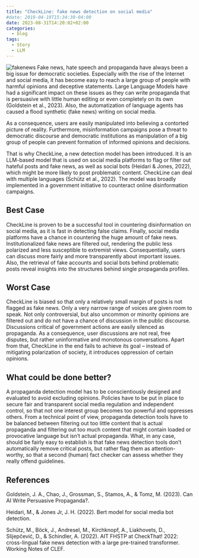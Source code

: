 ```yaml
---
title: "CheckLine: fake news detection on social media"
#date: 2019-04-19T15:34:30-04:00
date: 2023-08-31T14:20:02+02:00
categories:
  - blog
tags:
  - Story
  - LLM
---
```

![fakenews](/LLM.github.io/assets/images/fakenews.jpg )
Fake news, hate speech and propaganda have always been a big issue for democratic societies. Especially with the rise of the Internet and social media, it has become easy to reach a large group of people with harmful opinions and deceptive statements. Large Language Models have had a significant impact on these issues as they can write propaganda that is persuasive with little human editing or even completely on its own (Goldstein et al., 2023). Also, the automatization of language agents has caused a flood synthetic (fake news) writing on social media.

As a consequence, users are easily manipulated into believing a contorted picture of reality. Furthermore, misinformation campaigns pose a threat to democratic discourse and democratic institutions as manipulation of a big group of people can prevent formation of informed opinions and decisions. 

That is why CheckLine, a new detection model has been introduced. It is an LLM-based model that is used on social media platforms to flag or filter out hateful posts and fake news, as well as social bots (Heidari & Jones, 2022), which might be more likely to post problematic content. CheckLine can deal with multiple languages (Schütz et al., 2022). The model was broadly implemented in a government initiative to counteract online disinformation campaigns.
 
## Best Case
CheckLine is proven to be a successful tool in countering disinformation on social media, as it is fast in detecting false claims. Finally, social media platforms have a chance in countering the huge amount of fake news. Institutionalized fake news are filtered out, rendering the public less polarized and less susceptible to extremist views. Consequentially, users can discuss more fairly and more transparently about important issues. Also, the retrieval of fake accounts and social bots behind problematic posts reveal insights into the structures behind single propaganda profiles.
 
## Worst Case
CheckLine is biased so that only a relatively small margin of posts is not flagged as fake news. Only a very narrow range of voices are given room to speak. Not only controversial, but also uncommon or minority opinions are filtered out and do not have a chance of discussion in the public discourse. Discussions critical of government actions are easily silenced as propaganda. As a consequence, user discussions are not real, free disputes, but rather uninformative and monotonous conversations. Apart from that, CheckLine in the end fails to achieve its goal – instead of mitigating polarization of society, it introduces oppression of certain opinions.
 
## What could be done better?
A propaganda detection model has to be conscientiously designed and evaluated to avoid excluding opinions. Policies have to be put in place to secure fair and transparent social media regulation and independent control, so that not one interest group becomes too powerful and oppresses others. From a technical point of view, propaganda detection tools have to be balanced between filtering out too little content that is actual propaganda and filtering out too much content that might contain loaded or provocative language but isn’t actual propaganda. What, in any case, should be fairly easy to establish is that fake news detection tools don’t automatically remove critical posts, but rather flag them as attention-worthy, so that a second (human) fact checker can assess whether they really offend guidelines.
 
## References
Goldstein, J. A., Chao, J., Grossman, S., Stamos, A., & Tomz, M. (2023). Can AI Write Persuasive Propaganda?.

Heidari, M., & Jones Jr, J. H. (2022). Bert model for social media bot detection.

Schütz, M., Böck, J., Andresel, M., Kirchknopf, A., Liakhovets, D., Slijepčević, D., & Schindler, A. (2022). AIT FHSTP at CheckThat! 2022: cross-lingual fake news detection with a large pre-trained transformer. Working Notes of CLEF.

